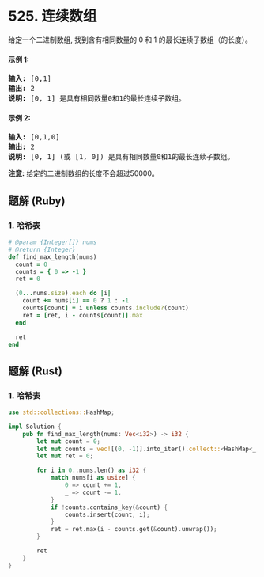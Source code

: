 # 525. 连续数组
给定一个二进制数组, 找到含有相同数量的 0 和 1 的最长连续子数组（的长度）。

#### 示例 1:
<pre>
<strong>输入:</strong> [0,1]
<strong>输出:</strong> 2
<strong>说明:</strong> [0, 1] 是具有相同数量0和1的最长连续子数组。
</pre>

#### 示例 2:
<pre>
<strong>输入:</strong> [0,1,0]
<strong>输出:</strong> 2
<strong>说明:</strong> [0, 1] (或 [1, 0]) 是具有相同数量0和1的最长连续子数组。
</pre>

**注意:** 给定的二进制数组的长度不会超过50000。

## 题解 (Ruby)

### 1. 哈希表
```Ruby
# @param {Integer[]} nums
# @return {Integer}
def find_max_length(nums)
  count = 0
  counts = { 0 => -1 }
  ret = 0

  (0...nums.size).each do |i|
    count += nums[i] == 0 ? 1 : -1
    counts[count] = i unless counts.include?(count)
    ret = [ret, i - counts[count]].max
  end

  ret
end
```

## 题解 (Rust)

### 1. 哈希表
```Rust
use std::collections::HashMap;

impl Solution {
    pub fn find_max_length(nums: Vec<i32>) -> i32 {
        let mut count = 0;
        let mut counts = vec![(0, -1)].into_iter().collect::<HashMap<_, _>>();
        let mut ret = 0;

        for i in 0..nums.len() as i32 {
            match nums[i as usize] {
                0 => count += 1,
                _ => count -= 1,
            }
            if !counts.contains_key(&count) {
                counts.insert(count, i);
            }
            ret = ret.max(i - counts.get(&count).unwrap());
        }

        ret
    }
}
```
